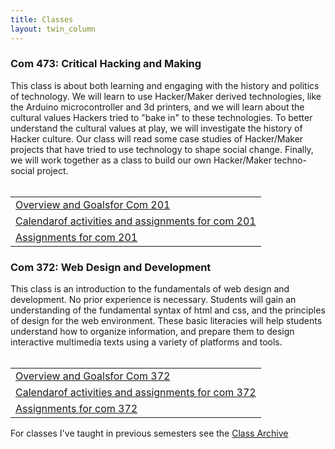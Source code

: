 ```yaml
---
title: Classes
layout: twin_column
---
```


<div class="col-md-10 col-md-offset-1">
  <div class="row">
    <div class="content-column-multiple col-md-6">
      <h3>Com 473: Critical Hacking and Making</h3>
      This class is about both learning and engaging with the history and politics of technology. We will learn to use Hacker/Maker derived technologies, like the Arduino microcontroller and 3d printers, and we will learn about the cultural values Hackers tried to "bake in" to these technologies. To better understand the cultural values at play, we will investigate the history of Hacker culture. Our class will read some case studies of Hacker/Maker projects that have tried to use technology to shape social change. Finally, we will work together as a class to build our own Hacker/Maker techno-social project.
      <br>
      <br>
      <table class="course_nav">
        <tr><td><a href="/classes/com473">Overview and Goals<span class="sr-only">for Com 201</span></a></td></tr>
        <tr><td><a href="/classes/com473/calendar.html">Calendar<span class = "sr-only">of activities and assignments for com 201</span></a></td></tr>
        <tr><td><a href="/classes/com473/assignments.html">Assignments <span class="sr-only">for com 201</span></a></td></tr>
      </table>
    </div>
    <div class="content-column-multiple col-md-6">
      <h3>Com 372: Web Design and Development</h3>
      This class is an introduction to the fundamentals of web design and development. No prior experience is necessary. Students will gain an understanding of the fundamental syntax of html and css, and the principles of design for the web environment. These basic literacies will help students understand how to organize information, and prepare them to design interactive multimedia texts using a variety of platforms and tools.  
      <br>
      <br>
      <table class="course_nav">
        <tr><td><a href="/classes/com372">Overview and Goals<span class="sr-only">for Com 372</span></a></td></tr>
        <tr><td><a href="/classes/com372/calendar.html">Calendar<span class = "sr-only">of activities and assignments for com 372</span></a></td></tr>
        <tr><td><a href="/classes/com372/assignments.html">Assignments <span class="sr-only">for com 372</span></a></td></tr>
      </table>
    </div>
  </div>
  <div class="row">
  <div class="content-column endcap">
    For classes I've taught in previous semesters see the <a href="/classes/archive.html">Class Archive</a>
  </div>
  </div>
</div>  
